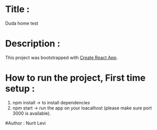 # Title :

Duda home test

# Description :


This project was bootstrapped with [Create React App](https://github.com/facebook/create-react-app).

# How to run the project, First time setup :

 1. npm install -> to install dependencies
 2. npm start -> run the app on your loacalhost (please make sure port 3000 is available).


 #Author :
 Nurit Levi

